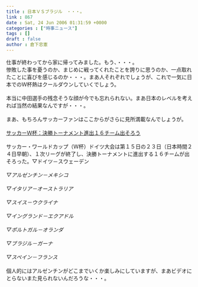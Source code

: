 ```yaml
---
title : 日本ＶＳブラジル　・・・。
link : 867
date : Sat, 24 Jun 2006 01:31:59 +0000
categories : ["時事ニュース"]
tags : []
draft : false
author : 倉下忠憲
---
```


仕事が終わってから家に帰ってみました。もう、・・・。<BR>惨敗した事を憂うのか、まじめに戦ってくれたことを誇りに思うのか、一点取れたことに喜びを感じるのか・・・。まあ人それぞれでしょうが、これで一気に日本でのＷ杯熱はクールダウンしていくでしょう。<BR><BR>本当に中田選手の残念そうな顔が今でも忘れられない。まあ日本のレベルを考えれば当然の結果なんですが・・・。<BR><BR>まあ、もちろんサッカーファンはここからがさらに見所満載なんでしょうが。<BR><BR><A HREF="http://www.mainichi-msn.co.jp/today/news/20060624k0000e050004000c.html" TARGET="_blank">サッカーＷ杯：決勝トーナメント進出１６チーム出そろう</A><BR><BR>サッカー・ワールドカップ（Ｗ杯）ドイツ大会は第１５日の２３日（日本時間２４日早朝）、１次リーグが終了し、決勝トーナメントに進出する１６チームが出そろった。▽ドイツ－スウェーデン<BR><BR><I>▽アルゼンチン－メキシコ<BR><BR>▽イタリア－オーストラリア<BR><BR>▽スイス－ウクライナ<BR><BR>▽イングランド－エクアドル<BR><BR>▽ポルトガル－オランダ<BR><BR>▽ブラジル－ガーナ<BR><BR>▽スペイン－フランス</I><BR><BR>個人的にはアルゼンチンがどこまでいくか楽しみにしていますが、まあビデオにとらないまた見られないんだろうな・・・。<BR><BR><br><br>
